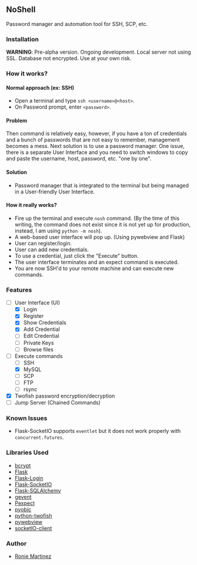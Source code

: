 ## NoShell

Password manager and automation tool for SSH, SCP, etc.

### Installation

**WARNING**: Pre-alpha version. Ongoing development. Local server not using SSL. Database not encrypted. Use at your own risk.

### How it works?

#### Normal approach (ex: SSH)

- Open a terminal and type `ssh <username>@<host>`.
- On Password prompt, enter `<password>`.

#### Problem

Then command is relatively easy, however, if you have a ton of credentials and a bunch of passwords that are not easy to remember, management becomes a mess.
Next solution is to use a password manager. One issue, there is a separate User Interface and you need to switch windows to copy and paste the username, host, password, etc. "one by one".

#### Solution

- Password manager that is integrated to the terminal but being managed in a User-friendly User Interface.

#### How it really works?

- Fire up the terminal and execute `nosh` command. (By the time of this writing, the command does not exist since it is not yet up for production, instead, I am using `python -m nosh`).
- A web-based user interface will pop up. (Using pywebview and Flask)
- User can register/login.
- User can add new credentials.
- To use a credential, just click the "Execute" button.
- The user interface terminates and an expect command is executed.
- You are now SSH'd to your remote machine and can execute new commands.

### Features

- [ ] User Interface (UI)
    - [X] Login
    - [X] Register
    - [X] Show Credentials
    - [X] Add Credential
    - [ ] Edit Credential
    - [ ] Private Keys
    - [ ] Browse files
- [ ] Execute commands
    - [ ] SSH
    - [X] MySQL
    - [ ] SCP
    - [ ] FTP
    - [ ] rsync
- [X] Twofish password encryption/decryption
- [ ] Jump Server (Chained Commands)

### Known Issues

- Flask-SocketIO supports `eventlet` but it does not work properly with `concurrent.futures`.

### Libraries Used

- [bcrypt](https://github.com/pyca/bcrypt/)
- [Flask](https://github.com/pallets/flask)
- [Flask-Login](https://github.com/maxcountryman/flask-login)
- [Flask-SocketIO](https://github.com/miguelgrinberg/Flask-SocketIO)
- [Flask-SQLAlchemy](https://github.com/mitsuhiko/flask-sqlalchemy)
- [gevent](https://github.com/gevent/gevent)
- [Pexpect](https://github.com/pexpect/pexpect)
- [pyobjc](https://bitbucket.org/ronaldoussoren/pyobjc)
- [python-twofish](https://github.com/keybase/python-twofish)
- [pywebview](https://github.com/r0x0r/pywebview)
- [socketIO-client](https://github.com/invisibleroads/socketIO-client)

### Author

- [Ronie Martinez](ronmarti18@gmail.com)
